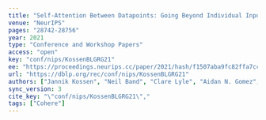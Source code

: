 ```yaml
---
title: "Self-Attention Between Datapoints: Going Beyond Individual Input-Output Pairs in Deep Learning."
venue: "NeurIPS"
pages: "28742-28756"
year: 2021
type: "Conference and Workshop Papers"
access: "open"
key: "conf/nips/KossenBLGRG21"
ee: "https://proceedings.neurips.cc/paper/2021/hash/f1507aba9fc82ffa7cc7373c58f8a613-Abstract.html"
url: "https://dblp.org/rec/conf/nips/KossenBLGRG21"
authors: ["Jannik Kossen", "Neil Band", "Clare Lyle", "Aidan N. Gomez", "Thomas Rainforth", "Yarin Gal"]
sync_version: 3
cite_key: "\"conf/nips/KossenBLGRG21\","
tags: ["Cohere"]
---
```

